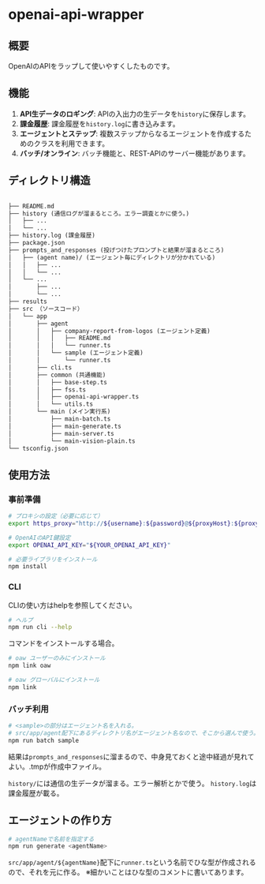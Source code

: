# openai-api-wrapper

## 概要

OpenAIのAPIをラップして使いやすくしたものです。

## 機能

1. **API生データのロギング**: APIの入出力の生データを`history`に保存します。
2. **課金履歴**: 課金履歴を`history.log`に書き込みます。
3. **エージェントとステップ**: 複数ステップからなるエージェントを作成するためのクラスを利用できます。
4. **バッチ/オンライン**: バッチ機能と、REST-APIのサーバー機能があります。

## ディレクトリ構造

```markdown

├── README.md
├── history (通信ログが溜まるところ。エラー調査とかに使う。)
│   ├── ...
│   └── ...
├── history.log (課金履歴)
├── package.json
├── prompts_and_responses (投げつけたプロンプトと結果が溜まるところ)
│   ├── (agent name)/ (エージェント毎にディレクトリが分かれている)
│   │   ├── ...
│   │   └── ...
│   └── ...
│       ├── ...
│       └── ...
├── results
├── src （ソースコード）
│   └── app
│       ├── agent
│       │   ├── company-report-from-logos (エージェント定義)
│       │   │   ├── README.md
│       │   │   └── runner.ts
│       │   └── sample (エージェント定義)
│       │       └── runner.ts
│       ├── cli.ts
│       ├── common (共通機能)
│       │   ├── base-step.ts
│       │   ├── fss.ts
│       │   ├── openai-api-wrapper.ts
│       │   └── utils.ts
│       └── main (メイン実行系)
│           ├── main-batch.ts
│           ├── main-generate.ts
│           ├── main-server.ts
│           └── main-vision-plain.ts
└── tsconfig.json

```

## 使用方法

### 事前準備

```bash
# プロキシの設定（必要に応じて）
export https_proxy="http://${username}:${password}@${proxyHost}:${proxyPort}"

# OpenAIのAPI鍵設定
export OPENAI_API_KEY="${YOUR_OPENAI_API_KEY}"

# 必要ライブラリをインストール
npm install
```

### CLI

CLIの使い方はhelpを参照してください。

```bash
# ヘルプ
npm run cli --help
```

コマンドをインストールする場合。

```bash
# oaw ユーザーのみにインストール
npm link oaw

# oaw グローバルにインストール
npm link 
```

### バッチ利用

```bash
# <sample>の部分はエージェント名を入れる。
# src/app/agent配下にあるディレクトリ名がエージェント名なので、そこから選んで使う。
npm run batch sample
```

結果は`prompts_and_responses`に溜まるので、中身見ておくと途中経過が見れてよい。.tmpが作成中ファイル。

`history/`には通信の生データが溜まる。エラー解析とかで使う。
`history.log`は課金履歴が載る。

## エージェントの作り方

```bash
# agentNameで名前を指定する
npm run generate <agentName>
```

`src/app/agent/${agentName}`配下に`runner.ts`という名前でひな型が作成されるので、それを元に作る。
※細かいことはひな型のコメントに書いてあります。

